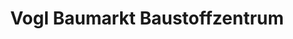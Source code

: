 ---
title: "Vogl Baumarkt Baustoffzentrum"
url: /rosental-an-der-kainach/vogl-baumarkt-baustoffzentrum/
shop: Baumarkt
---